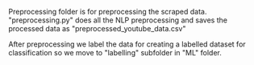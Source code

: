 Preprocessing folder is for preprocessing the scraped data.
"preprocessing.py" does all the NLP preprocessing and saves the processed data as "preprocessed_youtube_data.csv"

After preprocessing we label the data for creating a labelled dataset for classification so we move to "labelling"
subfolder in "ML" folder.
